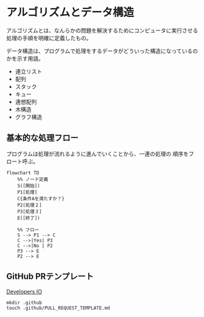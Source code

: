 # アルゴリズムとデータ構造
アルゴリズムとは、なんらかの問題を解決するためにコンピュータに実行させる処理の手順を明確に定義したもの。

データ構造は、プログラムで処理をするデータがどういった構造になっているのかを示す用語。
- 連立リスト
- 配列
- スタック
- キュー
- 連想配列
- 木構造
- グラフ構造

## 基本的な処理フロー
プログラムは処理が流れるように進んでいくことから、一連の処理の
順序をフロート呼ぶ。

```mermaid
flowchart TD
    %% ノード定義
    S([開始])
    P1[処理]
    C{条件Aを満たすか？}
    P2[処理２]
    P3[処理３]
    E([終了])

    %% フロー
    S --> P1 --> C
    C -->|Yes| P3
    C -->|No | P2
    P3 --> E
    P2 --> E
```

## GitHub PRテンプレート

[Developers IO](https://dev.classmethod.jp/articles/pull-request-template/)

```shell
mkdir .github
touch .github/PULL_REQUEST_TEMPLATE.md
```